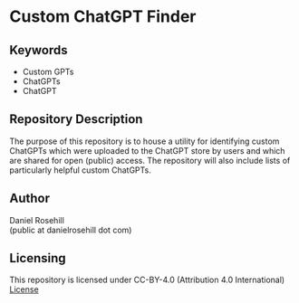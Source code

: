 # Custom ChatGPT Finder

## Keywords
- Custom GPTs
- ChatGPTs
- ChatGPT

## Repository Description
The purpose of this repository is to house a utility for identifying custom ChatGPTs which were uploaded to the ChatGPT store by users and which are shared for open (public) access. The repository will also include lists of particularly helpful custom ChatGPTs.

## Author
Daniel Rosehill  
(public at danielrosehill dot com)

## Licensing
This repository is licensed under CC-BY-4.0 (Attribution 4.0 International)  
[License](https://creativecommons.org/licenses/by/4.0/)
